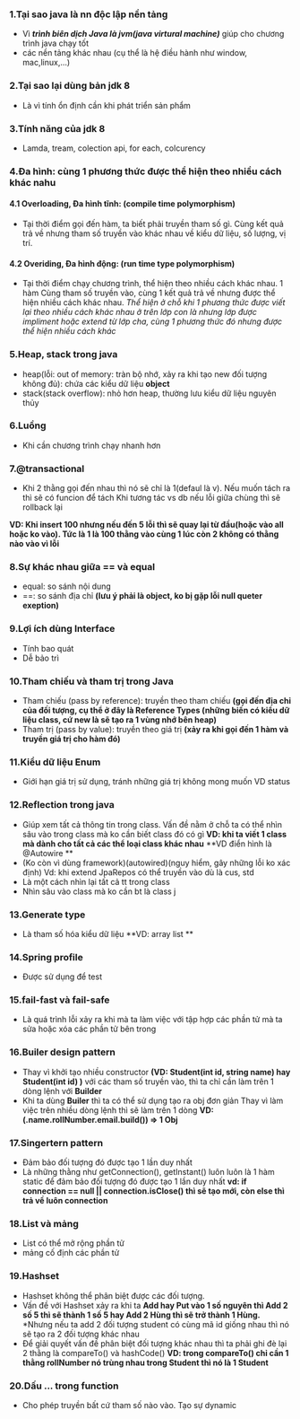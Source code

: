 ### 1.Tại sao java là nn độc lập nền tảng

- Vì *__trình biên dịch Java là jvm(java virtural machine)__* giúp cho chương trình java chạy tốt 
- các nền tảng khác nhau (cụ thể là hệ điều hành như window, mac,linux,...)

### 2.Tại sao lại dùng bản jdk 8 

- Là vì tính ổn định cần khi phát triển sản phẩm

### 3.Tính năng của jdk 8

- Lamda, tream, colection api, for each, colcurency

### 4.Đa hình: cùng 1 phương thức được thể hiện theo nhiều cách khác nahu
#### 4.1 Overloading, Đa hình tĩnh: (compile time polymorphism)

- Tại thời điểm gọi đến hàm,  ta biết phải truyền tham số gì. Cùng kết quả trả về nhưng tham số truyền vào khác nhau về kiểu dữ liệu, số lượng, vị trí.

#### 4.2 Overiding, Đa hình động: (run time type polymorphism)

- Tại thời điểm chạy chương trình, thể hiện theo nhiều cách khác nhau. 1 hàm Cùng tham số truyền vào, cùng 1 kết quả trả về nhưng được thể hiện nhiều cách khác nhau. 
*Thể hiện ở chỗ khi 1 phương thức được viết lại theo nhiều cách khác nhau ở trên lớp con là nhưng lớp được impliment hoặc extend từ lớp cha, 
cùng 1 phương thức đó nhưng được thể hiện nhiều cách khác* 

### 5.Heap, stack trong java

- heap(lỗi: out of memory: tràn bộ nhớ, xảy ra khi tạo new đối tượng không đủ): chứa các kiểu dữ liệu **object**  
- stack(stack overflow): nhỏ hơn heap, thường lưu kiểu dữ liệu nguyên thủy

### 6.Luồng

- Khi cần chương trình chạy nhanh hơn

### 7.@transactional

- Khi 2 thằng gọi đến nhau thì nó sẽ chỉ là 1(defaul là v). Nếu muốn tách ra thì sẽ có funcion để tách
Khi tương tác vs db nếu lỗi giữa chùng thì sẽ rollback lại

**VD: Khi insert 100 nhưng nếu đến 5 lỗi thì sẽ quay lại từ đầu(hoặc vào all hoặc ko vào). Tức là 1 là 100 thằng vào cùng 1 lúc còn 2 không có thằng nào vào vì lỗi**

### 8.Sự khác nhau giữa == và equal

- equal: so sánh nội dung
- ==: so sánh địa chỉ **(lưu ý phải là object, ko bị gặp lỗi null queter exeption)**

### 9.Lợi ích dùng Interface

- Tính bao quát
- Dễ bảo trì

### 10.Tham chiếu và tham trị trong Java

- Tham chiếu (pass by reference): truyền theo tham chiếu **(gọi đến địa chỉ của đối tượng, cụ thể ở đây là Reference Types (những biến có kiểu dữ liệu class, cứ new là sẽ tạo ra 1 vùng nhớ bên heap)**
- Tham trị (pass by value): truyền theo giá trị **(xảy ra khi gọi đến 1 hàm và truyền giá trị cho hàm đó)**

### 11.Kiểu dữ liệu Enum

- Giới hạn giá trị sử dụng, tránh những giá trị không mong muốn VD status

### 12.Reflection trong java

- Giúp xem tất cả thông tin trong class. Vấn đề nằm ở chỗ ta có thể nhìn sâu vào trong class mà ko cần biết class đó có gì
**VD: khi ta viết 1 class mà dành cho tất cả các thể loại class khác nhau**
**VD điển hình là @Autowire **
- (Ko còn vì dùng framework)(autowired)(nguy hiểm, gây những lỗi ko xác định)
Vd: khi extend JpaRepos có thể truyền vào dù là cus, std
- Là một cách nhìn lại tất cả tt trong class
- Nhìn sâu vào class mà ko cần bt là class j

### 13.Generate type

- Là tham số hóa kiểu dữ liệu
**VD: array list **

### 14.Spring profile
- Được sử dụng để test

### 15.fail-fast và fail-safe

- Là quá trình lỗi xảy ra khi mà ta làm việc với tập hợp các phần tử mà ta sửa hoặc xóa các phần tử bên trong

### 16.Builer design pattern

- Thay vì khởi tạo nhiều constructor **(VD: Student(int id, string name) hay Student(int id) )** với các tham số truyền vào, thì ta chỉ cần làm trên 1 dòng lệnh với **Builder**
- Khi ta dùng **Builer** thì ta có thể sử dụng tạo ra obj đơn giản Thay vì làm việc trên nhiều dòng lệnh
thì sẽ làm trên 1 dòng
**VD: (.name.rollNumber.email.build()) => 1 Obj** 

### 17.Singertern pattern

- Đảm bảo đối tượng đó được tạo 1 lần duy nhất
- Là những thằng như getConnection(), getInstant() luôn luôn là 1 hàm static để đảm bảo đối tượng đó được tạo 1 lần duy nhất
**vd: if connection == null || connection.isClose() thì sẽ tạo mới, còn else thì trả về luôn connection**

### 18.List và mảng

- List có thể mở rộng phần tử
- mảng cố định các phần tử

### 19.Hashset

- Hashset không thể phân biệt được các đối tượng.
- Vấn đề với Hashset xảy ra khi ta **Add hay Put vào 1 số nguyên thì Add 2 số 5 thì sẽ thành 1 số 5 hay Add 2 Hùng thì sẽ trở thành 1 Hùng.**
*Nhưng nếu ta add 2 đối tượng student có cùng mã id giống nhau thì nó sẽ tạo ra 2 đối tượng khác nhau 
- Để giải quyết vấn đề phân biệt đối tượng khác nhau thì ta phải ghi đè lại 2 thằng là compareTo() và hashCode() 
**VD: trong compareTo() chỉ cần 1 thằng rollNumber nó trùng nhau trong Student thì nó là 1 Student**

### 20.Dấu ... trong function

- Cho phép truyền bất cứ tham số nào vào. Tạo sự dynamic
